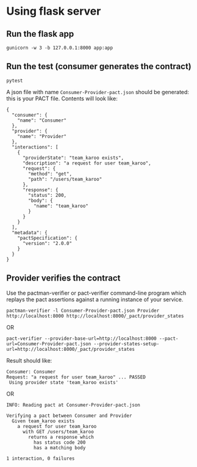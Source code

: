 # Using flask server


## Run the flask app

`gunicorn -w 3 -b 127.0.0.1:8000 app:app`

## Run the test (consumer generates the contract)

`pytest`


A json file with name `Consumer-Provider-pact.json` should be generated: this is your PACT file. Contents will look like:
```
{
  "consumer": {
    "name": "Consumer"
  },
  "provider": {
    "name": "Provider"
  },
  "interactions": [
    {
      "providerState": "team_karoo exists",
      "description": "a request for user team_karoo",
      "request": {
        "method": "get",
        "path": "/users/team_karoo"
      },
      "response": {
        "status": 200,
        "body": {
          "name": "team_karoo"
        }
      }
    }
  ],
  "metadata": {
    "pactSpecification": {
      "version": "2.0.0"
    }
  }
}

```

## Provider verifies the contract

Use the pactman-verifier or pact-verifier command-line program which replays the pact assertions against a running instance of your service.

`pactman-verifier -l Consumer-Provider-pact.json Provider http://localhost:8000 http://localhost:8000/_pact/provider_states`

OR

`pact-verifier --provider-base-url=http://localhost:8000 --pact-url=Consumer-Provider-pact.json --provider-states-setup-url=http://localhost:8000/_pact/provider_states`

Result should like:


```
Consumer: Consumer
Request: "a request for user team_karoo" ... PASSED
 Using provider state 'team_karoo exists'

```
OR

```
INFO: Reading pact at Consumer-Provider-pact.json

Verifying a pact between Consumer and Provider
  Given team_karoo exists
    a request for user team_karoo
      with GET /users/team_karoo
        returns a response which
          has status code 200
          has a matching body

1 interaction, 0 failures

```
